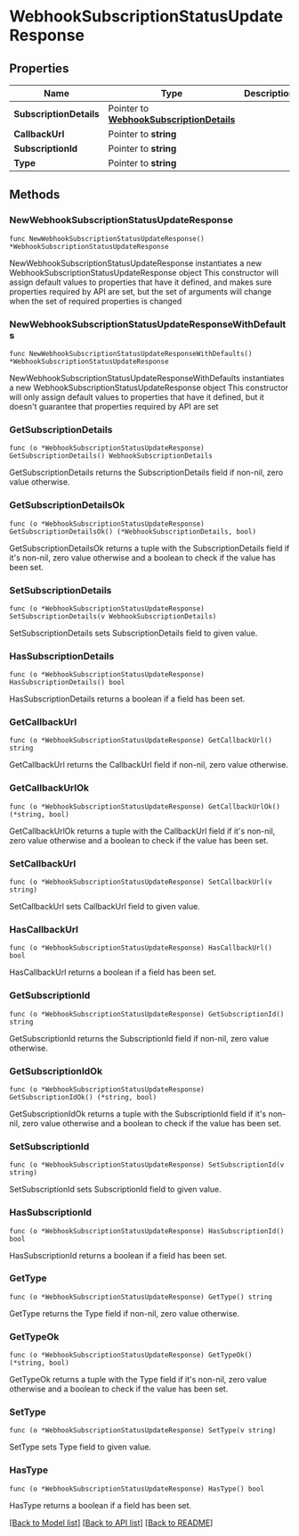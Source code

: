 # WebhookSubscriptionStatusUpdateResponse

## Properties

Name | Type | Description | Notes
------------ | ------------- | ------------- | -------------
**SubscriptionDetails** | Pointer to [**WebhookSubscriptionDetails**](WebhookSubscriptionDetails.md) |  | [optional] 
**CallbackUrl** | Pointer to **string** |  | [optional] 
**SubscriptionId** | Pointer to **string** |  | [optional] 
**Type** | Pointer to **string** |  | [optional] 

## Methods

### NewWebhookSubscriptionStatusUpdateResponse

`func NewWebhookSubscriptionStatusUpdateResponse() *WebhookSubscriptionStatusUpdateResponse`

NewWebhookSubscriptionStatusUpdateResponse instantiates a new WebhookSubscriptionStatusUpdateResponse object
This constructor will assign default values to properties that have it defined,
and makes sure properties required by API are set, but the set of arguments
will change when the set of required properties is changed

### NewWebhookSubscriptionStatusUpdateResponseWithDefaults

`func NewWebhookSubscriptionStatusUpdateResponseWithDefaults() *WebhookSubscriptionStatusUpdateResponse`

NewWebhookSubscriptionStatusUpdateResponseWithDefaults instantiates a new WebhookSubscriptionStatusUpdateResponse object
This constructor will only assign default values to properties that have it defined,
but it doesn't guarantee that properties required by API are set

### GetSubscriptionDetails

`func (o *WebhookSubscriptionStatusUpdateResponse) GetSubscriptionDetails() WebhookSubscriptionDetails`

GetSubscriptionDetails returns the SubscriptionDetails field if non-nil, zero value otherwise.

### GetSubscriptionDetailsOk

`func (o *WebhookSubscriptionStatusUpdateResponse) GetSubscriptionDetailsOk() (*WebhookSubscriptionDetails, bool)`

GetSubscriptionDetailsOk returns a tuple with the SubscriptionDetails field if it's non-nil, zero value otherwise
and a boolean to check if the value has been set.

### SetSubscriptionDetails

`func (o *WebhookSubscriptionStatusUpdateResponse) SetSubscriptionDetails(v WebhookSubscriptionDetails)`

SetSubscriptionDetails sets SubscriptionDetails field to given value.

### HasSubscriptionDetails

`func (o *WebhookSubscriptionStatusUpdateResponse) HasSubscriptionDetails() bool`

HasSubscriptionDetails returns a boolean if a field has been set.

### GetCallbackUrl

`func (o *WebhookSubscriptionStatusUpdateResponse) GetCallbackUrl() string`

GetCallbackUrl returns the CallbackUrl field if non-nil, zero value otherwise.

### GetCallbackUrlOk

`func (o *WebhookSubscriptionStatusUpdateResponse) GetCallbackUrlOk() (*string, bool)`

GetCallbackUrlOk returns a tuple with the CallbackUrl field if it's non-nil, zero value otherwise
and a boolean to check if the value has been set.

### SetCallbackUrl

`func (o *WebhookSubscriptionStatusUpdateResponse) SetCallbackUrl(v string)`

SetCallbackUrl sets CallbackUrl field to given value.

### HasCallbackUrl

`func (o *WebhookSubscriptionStatusUpdateResponse) HasCallbackUrl() bool`

HasCallbackUrl returns a boolean if a field has been set.

### GetSubscriptionId

`func (o *WebhookSubscriptionStatusUpdateResponse) GetSubscriptionId() string`

GetSubscriptionId returns the SubscriptionId field if non-nil, zero value otherwise.

### GetSubscriptionIdOk

`func (o *WebhookSubscriptionStatusUpdateResponse) GetSubscriptionIdOk() (*string, bool)`

GetSubscriptionIdOk returns a tuple with the SubscriptionId field if it's non-nil, zero value otherwise
and a boolean to check if the value has been set.

### SetSubscriptionId

`func (o *WebhookSubscriptionStatusUpdateResponse) SetSubscriptionId(v string)`

SetSubscriptionId sets SubscriptionId field to given value.

### HasSubscriptionId

`func (o *WebhookSubscriptionStatusUpdateResponse) HasSubscriptionId() bool`

HasSubscriptionId returns a boolean if a field has been set.

### GetType

`func (o *WebhookSubscriptionStatusUpdateResponse) GetType() string`

GetType returns the Type field if non-nil, zero value otherwise.

### GetTypeOk

`func (o *WebhookSubscriptionStatusUpdateResponse) GetTypeOk() (*string, bool)`

GetTypeOk returns a tuple with the Type field if it's non-nil, zero value otherwise
and a boolean to check if the value has been set.

### SetType

`func (o *WebhookSubscriptionStatusUpdateResponse) SetType(v string)`

SetType sets Type field to given value.

### HasType

`func (o *WebhookSubscriptionStatusUpdateResponse) HasType() bool`

HasType returns a boolean if a field has been set.


[[Back to Model list]](../README.md#documentation-for-models) [[Back to API list]](../README.md#documentation-for-api-endpoints) [[Back to README]](../README.md)


